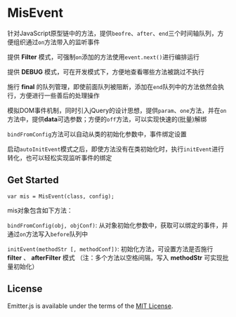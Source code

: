 MisEvent
========

针对JavaScript原型链中的方法，提供`beofre`、`after`、`end`三个时间轴队列，方便组织通过`on`方法带入的监听事件

提供 **Filter** 模式，可强制`on`添加的方法使用`event.next()`进行编排运行

提供 **DEBUG** 模式，可在开发模式下，方便地查看哪些方法被跳过不执行

施行 **final** 的队列管理，即使前面队列被阻断，添加在`end`队列中的方法依然会执行，方便进行一些善后的处理操作

模拟DOM事件机制，同时引入jQuery的设计思想，提供`param`、`one`方法，并在`on`方法中，提供**data**可选参数；方便的`off`方法，可以实现快速的(批量)解绑

`bindFromConfig`方法可以自动从类的初始化参数中，事件绑定设置

启动`autoInitEvent`模式之后，即使方法没有在类初始化时，执行`initEvent`进行转化，也可以轻松实现监听事件的绑定





## Get Started

	var mis = MisEvent(class, config);

mis对象包含如下方法：

`bindFromConfig(obj, objConf)`: 从对象初始化参数中，获取可以绑定的事件，并通过`on`方法写入`before`队列中

`initEvent(methodStr [, methodConf])`: 初始化方法，可设置方法是否施行 **filter** 、 **afterFilter** 模式
（注：多个方法以空格间隔，写入 **methodStr** 可实现批量初始化）






## License

Emitter.js is available under the terms of the [MIT License](./LICENSE.md).